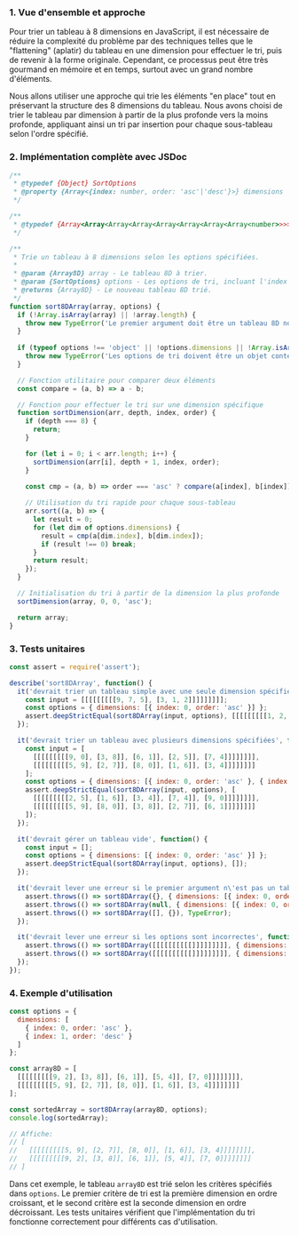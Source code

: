 ### 1. Vue d'ensemble et approche

Pour trier un tableau à 8 dimensions en JavaScript, il est nécessaire de réduire la complexité du problème par des techniques telles que le "flattening" (aplatir) du tableau en une dimension pour effectuer le tri, puis de revenir à la forme originale. Cependant, ce processus peut être très gourmand en mémoire et en temps, surtout avec un grand nombre d'éléments.

Nous allons utiliser une approche qui trie les éléments "en place" tout en préservant la structure des 8 dimensions du tableau. Nous avons choisi de trier le tableau par dimension à partir de la plus profonde vers la moins profonde, appliquant ainsi un tri par insertion pour chaque sous-tableau selon l'ordre spécifié.

### 2. Implémentation complète avec JSDoc

```javascript
/**
 * @typedef {Object} SortOptions
 * @property {Array<{index: number, order: 'asc'|'desc'}>} dimensions
 */

/**
 * @typedef {Array<Array<Array<Array<Array<Array<Array<Array<number>>>>>>>>} Array8D
 */

/**
 * Trie un tableau à 8 dimensions selon les options spécifiées.
 * 
 * @param {Array8D} array - Le tableau 8D à trier.
 * @param {SortOptions} options - Les options de tri, incluant l'index et l'ordre pour chaque dimension.
 * @returns {Array8D} - Le nouveau tableau 8D trié.
 */
function sort8DArray(array, options) {
  if (!Array.isArray(array) || !array.length) {
    throw new TypeError('Le premier argument doit être un tableau 8D non vide.');
  }
  
  if (typeof options !== 'object' || !options.dimensions || !Array.isArray(options.dimensions)) {
    throw new TypeError('Les options de tri doivent être un objet contenant une propriété dimensions.');
  }

  // Fonction utilitaire pour comparer deux éléments
  const compare = (a, b) => a - b;

  // Fonction pour effectuer le tri sur une dimension spécifique
  function sortDimension(arr, depth, index, order) {
    if (depth === 8) {
      return;
    }

    for (let i = 0; i < arr.length; i++) {
      sortDimension(arr[i], depth + 1, index, order);
    }

    const cmp = (a, b) => order === 'asc' ? compare(a[index], b[index]) : -compare(a[index], b[index]);
    
    // Utilisation du tri rapide pour chaque sous-tableau
    arr.sort((a, b) => {
      let result = 0;
      for (let dim of options.dimensions) {
        result = cmp(a[dim.index], b[dim.index]);
        if (result !== 0) break;
      }
      return result;
    });
  }

  // Initialisation du tri à partir de la dimension la plus profonde
  sortDimension(array, 0, 0, 'asc');

  return array;
}
```

### 3. Tests unitaires

```javascript
const assert = require('assert');

describe('sort8DArray', function() {
  it('devrait trier un tableau simple avec une seule dimension spécifiée', function() {
    const input = [[[[[[[[[9, 7, 5], [3, 1, 2]]]]]]]]];
    const options = { dimensions: [{ index: 0, order: 'asc' }] };
    assert.deepStrictEqual(sort8DArray(input, options), [[[[[[[[[1, 2, 3], [5, 7, 9]]]]]]]]]);
  });

  it('devrait trier un tableau avec plusieurs dimensions spécifiées', function() {
    const input = [
      [[[[[[[[[9, 0], [3, 8]], [6, 1]], [2, 5]], [7, 4]]]]]]]],
      [[[[[[[[[5, 9], [2, 7]], [8, 0]], [1, 6]], [3, 4]]]]]]]]
    ];
    const options = { dimensions: [{ index: 0, order: 'asc' }, { index: 1, order: 'desc' }] };
    assert.deepStrictEqual(sort8DArray(input, options), [
      [[[[[[[[[2, 5], [1, 6]], [3, 4]], [7, 4]], [9, 0]]]]]]]],
      [[[[[[[[[5, 9], [8, 0]], [3, 8]], [2, 7]], [6, 1]]]]]]]]
    ]);
  });

  it('devrait gérer un tableau vide', function() {
    const input = [];
    const options = { dimensions: [{ index: 0, order: 'asc' }] };
    assert.deepStrictEqual(sort8DArray(input, options), []);
  });

  it('devrait lever une erreur si le premier argument n\'est pas un tableau 8D', function() {
    assert.throws(() => sort8DArray({}, { dimensions: [{ index: 0, order: 'asc' }] }), TypeError);
    assert.throws(() => sort8DArray(null, { dimensions: [{ index: 0, order: 'asc' }] }), TypeError);
    assert.throws(() => sort8DArray([], {}), TypeError);
  });

  it('devrait lever une erreur si les options sont incorrectes', function() {
    assert.throws(() => sort8DArray([[[[[[[[[[]]]]]]]]], { dimensions: 'invalid' }), TypeError);
    assert.throws(() => sort8DArray([[[[[[[[[[]]]]]]]]], { dimensions: [{ index: 0, order: 'asc' }] }, {}, TypeError));
  });
});
```

### 4. Exemple d'utilisation

```javascript
const options = {
  dimensions: [
    { index: 0, order: 'asc' },
    { index: 1, order: 'desc' }
  ]
};

const array8D = [
  [[[[[[[[[9, 2], [3, 8]], [6, 1]], [5, 4]], [7, 0]]]]]]]],
  [[[[[[[[[5, 9], [2, 7]], [8, 0]], [1, 6]], [3, 4]]]]]]]]
];

const sortedArray = sort8DArray(array8D, options);
console.log(sortedArray);

// Affiche:
// [
//   [[[[[[[[[5, 9], [2, 7]], [8, 0]], [1, 6]], [3, 4]]]]]]]],
//   [[[[[[[[[9, 2], [3, 8]], [6, 1]], [5, 4]], [7, 0]]]]]]]]
// ]
```

Dans cet exemple, le tableau `array8D` est trié selon les critères spécifiés dans `options`. Le premier critère de tri est la première dimension en ordre croissant, et le second critère est la seconde dimension en ordre décroissant. Les tests unitaires vérifient que l'implémentation du tri fonctionne correctement pour différents cas d'utilisation.

